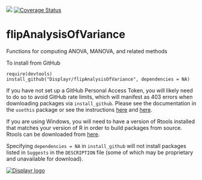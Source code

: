 [![](https://travis-ci.org/Displayr/flipAnalysisOfVariance.svg?branch=master)](https://travis-ci.org/Displayr/flipAnalysisOfVariance/)
[![Coverage Status](https://coveralls.io/repos/github/Displayr/flipAnalysisOfVariance/badge.svg?branch=master)](https://coveralls.io/github/Displayr/flipAnalysisOfVariance?branch=master)
# flipAnalysisOfVariance

Functions for computing ANOVA, MANOVA, and related methods

To install from GitHub
```
require(devtools)
install_github("Displayr/flipAnalysisOfVariance", dependencies = NA)
```

If you have not set up a GitHub Personal Access Token, you will likely need to do so to avoid 
GitHub rate limits, which will manifest as 403 errors when downloading packages via
`install_github`. Please see the documentation in the `usethis` package or see the 
instructions [here](https://docs.github.com/en/authentication/keeping-your-account-and-data-secure/creating-a-personal-access-token) and [here](https://docs.github.com/en/authentication/keeping-your-account-and-data-secure/creating-a-personal-access-token).

If you are using Windows, you will need to have a version of Rtools installed that matches your
version of R in order to build packages from source. Rtools can be downloaded from
[here](https://cran.r-project.org/bin/windows/Rtools/).

Specifying `dependencies = NA` in `install_github` will not install packages listed
in `Suggests` in the `DESCRIPTION` file (some of which may be proprietary and unavailable for download).

[![Displayr logo](https://mwmclean.github.io/img/logo-header.png)](https://www.displayr.com)
